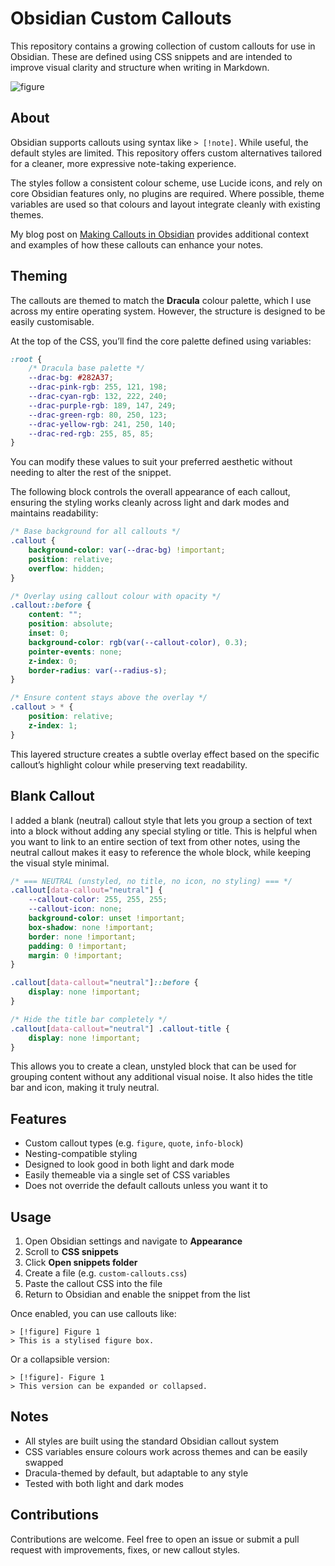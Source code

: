 # Obsidian Custom Callouts

This repository contains a growing collection of custom callouts for use in Obsidian. These are defined using CSS snippets and are intended to improve visual clarity and structure when writing in Markdown.

![figure](https://briannalaird.com/_images/fig6.png)

## About

Obsidian supports callouts using syntax like `> [!note]`. While useful, the default styles are limited. This repository offers custom alternatives tailored for a cleaner, more expressive note-taking experience.

The styles follow a consistent colour scheme, use Lucide icons, and rely on core Obsidian features only, no plugins are required. Where possible, theme variables are used so that colours and layout integrate cleanly with existing themes.

My blog post on [Making Callouts in Obsidian](https://briannalaird.com/content/blog-posts/2025-06-17-making-callouts-obsidian.html) provides additional context and examples of how these callouts can enhance your notes.

## Theming

The callouts are themed to match the **Dracula** colour palette, which I use across my entire operating system. However, the structure is designed to be easily customisable.

At the top of the CSS, you’ll find the core palette defined using variables:

```css
:root {
    /* Dracula base palette */
    --drac-bg: #282A37;
    --drac-pink-rgb: 255, 121, 198;
    --drac-cyan-rgb: 132, 222, 240;
    --drac-purple-rgb: 189, 147, 249;
    --drac-green-rgb: 80, 250, 123;
    --drac-yellow-rgb: 241, 250, 140;
    --drac-red-rgb: 255, 85, 85;
}
```

You can modify these values to suit your preferred aesthetic without needing to alter the rest of the snippet.

The following block controls the overall appearance of each callout, ensuring the styling works cleanly across light and dark modes and maintains readability:

```css
/* Base background for all callouts */
.callout {
    background-color: var(--drac-bg) !important;
    position: relative;
    overflow: hidden;
}

/* Overlay using callout colour with opacity */
.callout::before {
    content: "";
    position: absolute;
    inset: 0;
    background-color: rgb(var(--callout-color), 0.3);
    pointer-events: none;
    z-index: 0;
    border-radius: var(--radius-s);
}

/* Ensure content stays above the overlay */
.callout > * {
    position: relative;
    z-index: 1;
}
```

This layered structure creates a subtle overlay effect based on the specific callout’s highlight colour while preserving text readability.

## Blank Callout

I added a blank (neutral) callout style that lets you group a section of text into a block without adding any special styling or title. This is helpful when you want to link to an entire section of text from other notes, using the neutral callout makes it easy to reference the whole block, while keeping the visual style minimal.

```css
/* === NEUTRAL (unstyled, no title, no icon, no styling) === */
.callout[data-callout="neutral"] {
    --callout-color: 255, 255, 255;
    --callout-icon: none;
    background-color: unset !important;
    box-shadow: none !important;
    border: none !important;
    padding: 0 !important;
    margin: 0 !important;
}

.callout[data-callout="neutral"]::before {
    display: none !important;
}

/* Hide the title bar completely */
.callout[data-callout="neutral"] .callout-title {
    display: none !important;
}
```

This allows you to create a clean, unstyled block that can be used for grouping content without any additional visual noise. It also hides the title bar and icon, making it truly neutral.

## Features

* Custom callout types (e.g. `figure`, `quote`, `info-block`)
* Nesting-compatible styling
* Designed to look good in both light and dark mode
* Easily themeable via a single set of CSS variables
* Does not override the default callouts unless you want it to

## Usage

1. Open Obsidian settings and navigate to **Appearance**
2. Scroll to **CSS snippets**
3. Click **Open snippets folder**
4. Create a file (e.g. `custom-callouts.css`)
5. Paste the callout CSS into the file
6. Return to Obsidian and enable the snippet from the list

Once enabled, you can use callouts like:

```
> [!figure] Figure 1
> This is a stylised figure box.
```

Or a collapsible version:

```
> [!figure]- Figure 1
> This version can be expanded or collapsed.
```

## Notes

* All styles are built using the standard Obsidian callout system
* CSS variables ensure colours work across themes and can be easily swapped
* Dracula-themed by default, but adaptable to any style
* Tested with both light and dark modes

## Contributions

Contributions are welcome. Feel free to open an issue or submit a pull request with improvements, fixes, or new callout styles.
